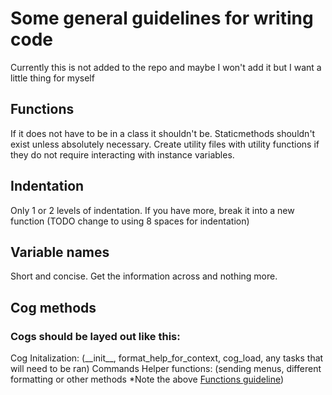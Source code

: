 # Some general guidelines for writing code
Currently this is not added to the repo and maybe I won't add it but I want a little thing for myself


## Functions
If it does not have to be in a class it shouldn't be. Staticmethods shouldn't exist unless absolutely necessary.
Create utility files with utility functions if they do not require interacting with instance variables.

## Indentation
Only 1 or 2 levels of indentation. If you have more, break it into a new function
(TODO change to using 8 spaces for indentation)

## Variable names
Short and concise. Get the information across and nothing more.

## Cog methods
### Cogs should be layed out like this:
Cog Initalization: (\_\_init\_\_, format_help_for_context, cog_load, any tasks that will need to be ran)
Commands
Helper functions: (sending menus, different formatting or other methods *Note the above [Functions guideline](#functions))